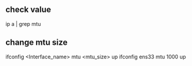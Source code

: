 
## check value 
ip a | grep mtu

## change mtu size
ifconfig <Interface_name> mtu <mtu_size> up
ifconfig ens33 mtu 1000 up